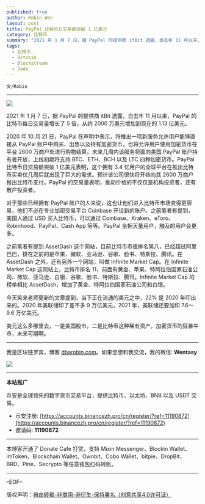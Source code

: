 ```yaml
---
published: true
author: Robin Wen
layout: post
title: PayPal 比特币日交易额突破 1 亿美元
category: 比特币
summary: "2021 年 1 月 7 日，据 PayPal 的提供商 itBit 透露，自去年 11 月以来，PayPal 的比特币每日交易量增长了 5 倍，从约 2000 万美元增加到现在的 1.13 亿美元。今天笑来老师更新的文章提到，当下正在流通的美元之中，22% 是 2020 年印出来的。2020 年美联储印了差不多 9 万亿美元，2021 年，美联储还要加印 7.6～9.6 万亿美元。美元这么多哪里去，一是美国股市，而是比特币这种稀有资产，加密货币的狂暴牛市，未来可期啊。"
tags:
  - 比特币
  - Bitcoin
  - Blockstream
  - Jade
---
```


`文/Robin`

***

![](https://cdn.dbarobin.com/lo0678n.png)

2021 年 1 月 7 日，据 PayPal 的提供商 itBit 透露，自去年 11 月以来，PayPal 的比特币每日交易量增长了 5 倍，从约 2000 万美元增加到现在的 1.13 亿美元。

2020 年 10 月 21 日，PayPal 在声明中表示，将推出一项新服务允许用户能够直接从 PayPal 账户中购买、出售以及持有加密货币，也将允许用户使用加密货币在平台 2600 万商户处进行购物结算。未来几周内该服务将面向美国 PayPal 账户持有者开放，上线初期将支持 BTC、ETH、BCH 以及 LTC 四种加密货币。PayPal 比特币日交易额突破 1 亿美元表明，这个拥有 3.4 亿用户的全球平台在推出比特币买卖仅几周后就出现了巨大的需求。预计该公司很快将开始向其 2600 万商户推出比特币支付。PayPal 的交易量表明，推动价格的不仅仅是机构投资者，还有散户投资者。

对于那些已经拥有 PayPal 账户的人来说，这也让他们进入比特币市场变得更容易，他们不必在专业加密交易平台 Coinbase 开设新的账户。之前笔者有提到，美国人通过 USD 买入比特币，可以通过 Coinbase、Kraken、eToro、Robinhood、PayPal、Cash App 等等。PayPal 坐拥天量用户，触及的用户会更多。

之前笔者有提到 AssetDash 这个网站，目前比特币市值排名第八，已经超过阿里巴巴，排在之前的是苹果、微软、亚马逊、谷歌、脸书、特斯拉、腾讯。在 AssetDash 之外，还有另外一个网站，叫做 Infinite Market Cap。在 Infinite Market Cap 这网站上，比特币排名 11，前面有黄金、苹果、特阿拉伯国家石油公司、微软、亚马逊、白银、谷歌、脸书、特斯拉、腾讯。Infinite Market Cap 的榜单相比 AssetDash，增加了黄金、特阿拉伯国家石油公司和白银。

今天笑来老师更新的文章提到，当下正在流通的美元之中，22% 是 2020 年印出来的。2020 年美联储印了差不多 9 万亿美元，2021 年，美联储还要加印 7.6～9.6 万亿美元。

美元这么多哪里去，一是美国股市，二是比特币这种稀有资产，加密货币的狂暴牛市，未来可期啊。

***

我是区块链罗宾，博客 [dbarobin.com](https://dbarobin.com/)。如果您想和我交流，我的微信: **Wentasy**

![](https://cdn.dbarobin.com/v4yywe2.png)

***

**本站推广**

币安是全球领先的数字货币交易平台，提供比特币、以太坊、BNB 以及 USDT 交易。

* 币安注册: [https://accounts.binancezh.pro/cn/register/?ref=11190872](https://accounts.binancezh.pro/cn/register/?ref=11190872)
* 邀请码: **11190872**

***

本博客开通了 Donate Cafe 打赏，支持 Mixin Messenger、Blockin Wallet、imToken、Blockchain Wallet、Ownbit、Cobo Wallet、bitpie、DropBit、BRD、Pine、Secrypto 等任意钱包扫码转账。

<center>
    <div class="--donate-button"
         data-button-id="f8b9df0d-af9a-460d-8258-d3f435445075"
    ></div>
</center>

***

–EOF–

版权声明：[自由转载-非商用-非衍生-保持署名（创意共享4.0许可证）](http://creativecommons.org/licenses/by-nc-nd/4.0/deed.zh)